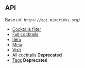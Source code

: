## API

Base url:
`https://api.mixdrinks.org/`

- [Cocktails filter](cocktails_filter.md)
- [Full cocktails](full_cocktails.md)
- [Item](item.md)
- [Meta](meta.md)
- [Visit](visit.md)
- [All cocktails](all_cocktails.md) **Deprecated**
- [Tags](tags.md) **Deprecated**